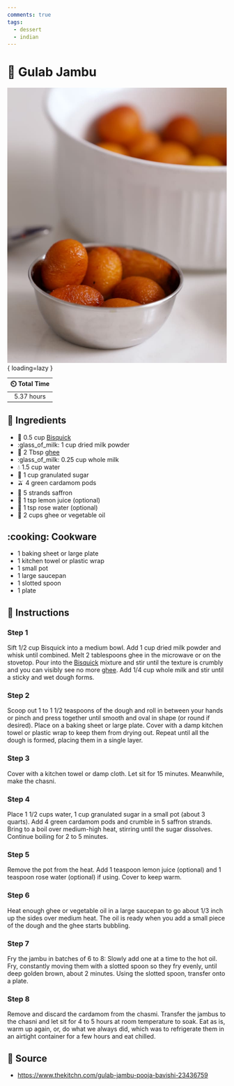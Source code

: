 ```yaml
---
comments: true
tags:
  - dessert
  - indian
---
```

# :doughnut: Gulab Jambu

![Gulab Jambu](../assets/images/gulab-jambu.jpg){ loading=lazy }

| :timer_clock: Total Time |
|:-----------------------: |
| 5.37 hours |

## :salt: Ingredients

- :ear_of_rice: 0.5 cup [Bisquick][2]
- :glass_of_milk: 1 cup dried milk powder
- :butter: 2 Tbsp [ghee][1]
- :glass_of_milk: 0.25 cup whole milk
- :droplet: 1.5 cup water
- :candy: 1 cup granulated sugar
- :olive: 4 green cardamom pods
- :tulip: 5 strands saffron
- :lemon: 1 tsp lemon juice (optional)
- :rose: 1 tsp rose water (optional)
- :butter: 2 cups ghee or vegetable oil

## :cooking: Cookware

- 1 baking sheet or large plate
- 1 kitchen towel or plastic wrap
- 1 small pot
- 1 large saucepan
- 1 slotted spoon
- 1 plate

## :pencil: Instructions

### Step 1

Sift 1/2 cup Bisquick into a medium bowl. Add 1 cup dried milk powder and whisk until combined. Melt 2 tablespoons ghee
in the microwave or on the stovetop. Pour into the [Bisquick][2] mixture and stir until the texture is crumbly and you can
visibly see no more [ghee][1]. Add 1/4 cup whole milk and stir until a sticky and wet dough forms.

### Step 2

Scoop out 1 to 1 1/2 teaspoons of the dough and roll in between your hands or pinch and press together until smooth and
oval in shape (or round if desired). Place on a baking sheet or large plate. Cover with a damp kitchen towel or plastic
wrap to keep them from drying out. Repeat until all the dough is formed, placing them in a single layer.

### Step 3

Cover with a kitchen towel or damp cloth. Let sit for 15 minutes. Meanwhile, make the chasni.

### Step 4

Place 1 1/2 cups water, 1 cup granulated sugar in a small pot (about 3 quarts). Add 4 green cardamom pods and crumble in
5 saffron strands. Bring to a boil over medium-high heat, stirring until the sugar dissolves. Continue boiling for 2 to
5 minutes.

### Step 5

Remove the pot from the heat. Add 1 teaspoon lemon juice (optional) and 1 teaspoon rose water (optional) if using. Cover
to keep warm.

### Step 6

Heat enough ghee or vegetable oil in a large saucepan to go about 1/3 inch up the sides over medium heat. The oil is
ready when you add a small piece of the dough and the ghee starts bubbling.

### Step 7

Fry the jambu in batches of 6 to 8: Slowly add one at a time to the hot oil. Fry, constantly moving them with a slotted
spoon so they fry evenly, until deep golden brown, about 2 minutes. Using the slotted spoon, transfer onto a plate.

### Step 8

Remove and discard the cardamom from the chasmi. Transfer the jambus to the chasni and let sit for 4 to 5 hours at room
temperature to soak. Eat as is, warm up again, or, do what we always did, which was to refrigerate them in an airtight
container for a few hours and eat chilled.

## :link: Source

- <https://www.thekitchn.com/gulab-jambu-pooja-bavishi-23436759>

[1]: <../ingredients/butter/clarified-butter.md>
[2]: <../ingredients/bisquick.md>
